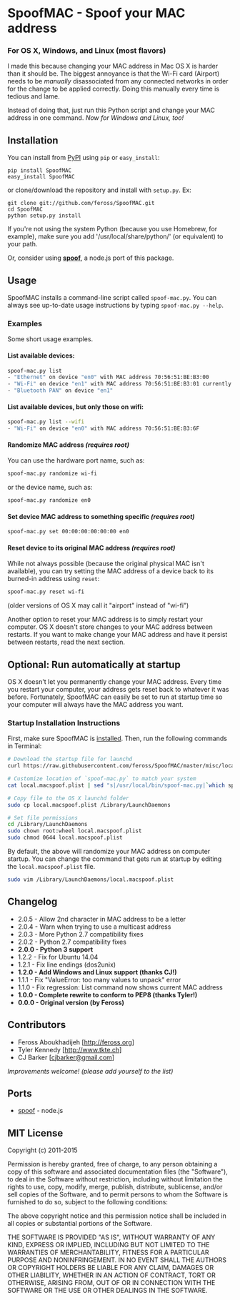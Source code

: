 # SpoofMAC - Spoof your MAC address

### For OS X, Windows, and Linux (most flavors)

I made this because changing your MAC address in Mac OS X is harder than it
should be. The biggest annoyance is that the Wi-Fi card (Airport) needs to be
*manually* disassociated from any connected networks in order for the change
to be applied correctly. Doing this manually every time is tedious and lame.

Instead of doing that, just run this Python script and change your MAC address
in one command. *Now for Windows and Linux, too!*

## Installation

You can install from [PyPI](https://pypi.python.org/pypi/SpoofMAC/) using `pip` or `easy_install`:

```
pip install SpoofMAC
easy_install SpoofMAC
```

or clone/download the repository and install with `setup.py`. Ex:

```
git clone git://github.com/feross/SpoofMAC.git
cd SpoofMAC
python setup.py install
```

If you're not using the system Python (because you use Homebrew, for example), make sure you add '/usr/local/share/python/' (or equivalent) to your path.

Or, consider using **[spoof](https://github.com/feross/spoof)**, a node.js port of this package.

## Usage

SpoofMAC installs a command-line script called `spoof-mac.py`. You can always
see up-to-date usage instructions by typing `spoof-mac.py --help`.

### Examples

Some short usage examples.

#### List available devices:

```bash
spoof-mac.py list
- "Ethernet" on device "en0" with MAC address 70:56:51:BE:B3:00
- "Wi-Fi" on device "en1" with MAC address 70:56:51:BE:B3:01 currently set to 70:56:51:BE:B3:02
- "Bluetooth PAN" on device "en1"
```

#### List available devices, but only those on wifi:

```bash
spoof-mac.py list --wifi
- "Wi-Fi" on device "en0" with MAC address 70:56:51:BE:B3:6F
```

#### Randomize MAC address *(requires root)*

You can use the hardware port name, such as:

```bash
spoof-mac.py randomize wi-fi
```

or the device name, such as:

```bash
spoof-mac.py randomize en0
```

#### Set device MAC address to something specific *(requires root)*

```bash
spoof-mac.py set 00:00:00:00:00:00 en0
```

#### Reset device to its original MAC address *(requires root)*

While not always possible (because the original physical MAC isn't
available), you can try setting the MAC address of a device back
to its burned-in address using `reset`:

```bash
spoof-mac.py reset wi-fi
```

(older versions of OS X may call it "airport" instead of "wi-fi")

Another option to reset your MAC address is to simply restart your computer.
OS X doesn't store changes to your MAC address between restarts. If you want
to make change your MAC address and have it persist between restarts, read
the next section.


## Optional: Run automatically at startup

OS X doesn't let you permanently change your MAC address. Every time you restart your computer, your address gets reset back to whatever it was before. Fortunately, SpoofMAC can easily be set to run at startup time so your computer will always have the MAC address you want.

### Startup Installation Instructions

First, make sure SpoofMAC is [installed](#installation). Then, run the following commands in Terminal:

```bash
# Download the startup file for launchd
curl https://raw.githubusercontent.com/feross/SpoofMAC/master/misc/local.macspoof.plist > local.macspoof.plist

# Customize location of `spoof-mac.py` to match your system
cat local.macspoof.plist | sed "s|/usr/local/bin/spoof-mac.py|`which spoof-mac.py`|" | tee local.macspoof.plist

# Copy file to the OS X launchd folder
sudo cp local.macspoof.plist /Library/LaunchDaemons

# Set file permissions
cd /Library/LaunchDaemons
sudo chown root:wheel local.macspoof.plist
sudo chmod 0644 local.macspoof.plist
```

By default, the above will randomize your MAC address on computer startup. You can change the command that gets run at startup by editing the `local.macspoof.plist` file.

```bash
sudo vim /Library/LaunchDaemons/local.macspoof.plist
```

## Changelog

- 2.0.5 - Allow 2nd character in MAC address to be a letter 
- 2.0.4 - Warn when trying to use a multicast address
- 2.0.3 - More Python 2.7 compatibility fixes
- 2.0.2 - Python 2.7 compatibility fixes
- **2.0.0 - Python 3 support**
- 1.2.2 - Fix for Ubuntu 14.04
- 1.2.1 - Fix line endings (dos2unix)
- **1.2.0 - Add Windows and Linux support (thanks CJ!)**
- 1.1.1 - Fix "ValueError: too many values to unpack" error
- 1.1.0 - Fix regression: List command now shows current MAC address
- **1.0.0 - Complete rewrite to conform to PEP8 (thanks Tyler!)**
- **0.0.0 - Original version (by Feross)**

## Contributors

- Feross Aboukhadijeh [http://feross.org]
- Tyler Kennedy [http://www.tkte.ch]
- CJ Barker [cjbarker@gmail.com]

*Improvements welcome! (please add yourself to the list)*

## Ports

- [spoof](https://github.com/feross/spoof) - node.js

## MIT License

Copyright (c) 2011-2015

Permission is hereby granted, free of charge, to any person obtaining a copy of this software and associated documentation files (the "Software"), to deal in the Software without restriction, including without limitation the rights to use, copy, modify, merge, publish, distribute, sublicense, and/or sell copies of the Software, and to permit persons to whom the Software is furnished to do so, subject to the following conditions:

The above copyright notice and this permission notice shall be included in all copies or substantial portions of the Software.

THE SOFTWARE IS PROVIDED "AS IS", WITHOUT WARRANTY OF ANY KIND, EXPRESS OR IMPLIED, INCLUDING BUT NOT LIMITED TO THE WARRANTIES OF MERCHANTABILITY, FITNESS FOR A PARTICULAR PURPOSE AND NONINFRINGEMENT. IN NO EVENT SHALL THE AUTHORS OR COPYRIGHT HOLDERS BE LIABLE FOR ANY CLAIM, DAMAGES OR OTHER LIABILITY, WHETHER IN AN ACTION OF CONTRACT, TORT OR OTHERWISE, ARISING FROM, OUT OF OR IN CONNECTION WITH THE SOFTWARE OR THE USE OR OTHER DEALINGS IN THE SOFTWARE.
